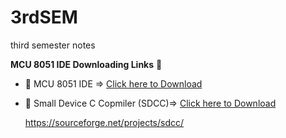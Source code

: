 # 3rdSEM
third semester notes

**MCU 8051 IDE Downloading Links** :ghost:

- :link: MCU 8051 IDE => [Click here to Download](https://sourceforge.net/projects/mcu8051ide/files/mcu8051ide/1.4.9/)
- :link: Small Device C Copmiler (SDCC)=> [Click here to Download](https://sourceforge.net/projects/sdcc/)



  https://sourceforge.net/projects/sdcc/
